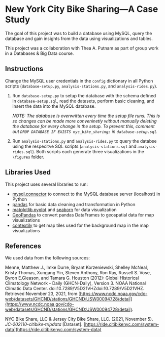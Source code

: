# New York City Bike Sharing—A Case Study

The goal of this project was to build a database using MySQL, query the database and gain insights from the data using visualizations and tables.

This project was a collaboration with Thea A. Putnam as part of group work in a Databases & Big Data course.

## Instructions

Change the MySQL user credentials in the `config` dictionary in all Python scripts (`database-setup.py`, `analysis-stations.py`, and `analysis-rides.py`).

1. Run `database-setup.py` to setup the database with the schema defined in `database-setup.sql`, read the datasets, perform basic cleaning, and insert the data into the MySQL database.
   
    _NOTE: The database is overwritten every time the setup file runs. This is so changes can be made more conveninetly without manually deleting the database for every change in the setup. To prevent this, comment out `DROP DATABASE IF EXISTS nyc_bike_sharing;` in `database-setup.sql`._

2. Run `analysis-stations.py` and `analysis-rides.py` to query the databse using the respecitve SQL scripts (`analysis-stations.sql` and `analysis-rides.sql`). Both scripts each generate three visualizations in the `\figures` folder.

## Libraries Used

This project uses several libraries to run:

- [mysql.connector](https://dev.mysql.com/doc/connector-python/en/) to connect to the MySQL database server (localhost) in Python
- [pandas](https://pandas.pydata.org/) for basic data cleaning and transformation in Python
- [matplotlib.pyplot](https://matplotlib.org/) and [seaborn](https://seaborn.pydata.org/) for data visualization
- [GeoPandas](https://geopandas.org/en/stable/) to convert pandas DataFrames to geospatial data for map visualizations
- [contextily](https://pypi.org/project/contextily/) to get map tiles used for the background map in the map visualizations

## References

We used data from the following sources:

Menne, Matthew J., Imke Durre, Bryant Korzeniewski, Shelley McNeal, Kristy Thomas, Xungang Yin, Steven Anthony, Ron Ray, Russell S. Vose, Byron E.Gleason, and Tamara G. Houston (2012): Global Historical Climatology Network - Daily (GHCN-Daily), Version 3. NOAA National Climatic Data Center. doi:10.7289/V5D21VHZdoi:10.7289/V5D21VHZ. Retrieved November 23, 2021, from [https://www.ncdc.noaa.gov/cdo-web/datasets/GHCND/stations/GHCND:USW00094728/detail](https://www.ncdc.noaa.gov/cdo-web/datasets/GHCND/stations/GHCND:USW00094728/detail).

NYC Bike Share, LLC & Jersey City Bike Share, LLC. (2021, November 5). *JC-202110-citibike-tripdata* [Dataset]. [https://ride.citibikenyc.com/system-data](https://ride.citibikenyc.com/system-data)
